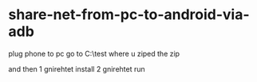 # share-net-from-pc-to-android-via-adb

plug phone to pc
go to C:\test where u ziped the zip



and then 
1 gnirehtet install
2 gnirehtet run
